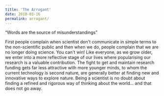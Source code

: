 ```yaml
---
title: 'The Arrogant'
date: 2018-03-16
permalink: arrogant/
---
```



“Words are the source of misunderstandings”

First people complain when scientist don't communicate in simple terms to the non-scientific public and then when we do, people complain that we are no longer doing science. You can't win! Like everyone, as we grow older, we enter into a more reflective stage of our lives where popularising our research is a valuable contribution. The fight to get and maintain research funding gets far less attractive with more younger minds, to whom the current technology is second nature, are generally better at finding new and innovative ways to explore nature. Being a scientist is no doubt about finding a refined and rigorous way of thinking about the world... and that does not go away.
